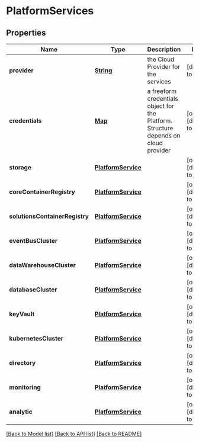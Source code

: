 # PlatformServices
## Properties

Name | Type | Description | Notes
------------ | ------------- | ------------- | -------------
**provider** | [**String**](string.md) | the Cloud Provider for the services | [default to null]
**credentials** | [**Map**](object.md) | a freeform credentials object for the Platform. Structure depends on cloud provider | [optional] [default to null]
**storage** | [**PlatformService**](PlatformService.md) |  | [optional] [default to null]
**coreContainerRegistry** | [**PlatformService**](PlatformService.md) |  | [optional] [default to null]
**solutionsContainerRegistry** | [**PlatformService**](PlatformService.md) |  | [optional] [default to null]
**eventBusCluster** | [**PlatformService**](PlatformService.md) |  | [optional] [default to null]
**dataWarehouseCluster** | [**PlatformService**](PlatformService.md) |  | [optional] [default to null]
**databaseCluster** | [**PlatformService**](PlatformService.md) |  | [optional] [default to null]
**keyVault** | [**PlatformService**](PlatformService.md) |  | [optional] [default to null]
**kubernetesCluster** | [**PlatformService**](PlatformService.md) |  | [optional] [default to null]
**directory** | [**PlatformService**](PlatformService.md) |  | [optional] [default to null]
**monitoring** | [**PlatformService**](PlatformService.md) |  | [optional] [default to null]
**analytic** | [**PlatformService**](PlatformService.md) |  | [optional] [default to null]

[[Back to Model list]](../README.md#documentation-for-models) [[Back to API list]](../README.md#documentation-for-api-endpoints) [[Back to README]](../README.md)

